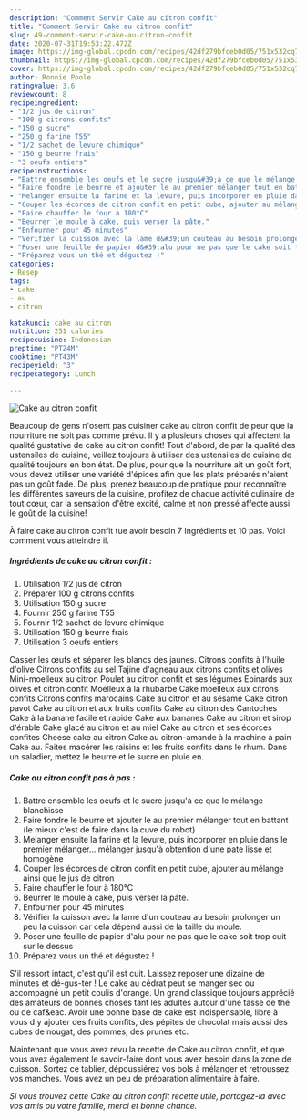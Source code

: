 ```yaml
---
description: "Comment Servir Cake au citron confit"
title: "Comment Servir Cake au citron confit"
slug: 49-comment-servir-cake-au-citron-confit
date: 2020-07-31T19:53:22.472Z
image: https://img-global.cpcdn.com/recipes/42df279bfceb0d05/751x532cq70/cake-au-citron-confit-photo-principale-de-la-recette.jpg
thumbnail: https://img-global.cpcdn.com/recipes/42df279bfceb0d05/751x532cq70/cake-au-citron-confit-photo-principale-de-la-recette.jpg
cover: https://img-global.cpcdn.com/recipes/42df279bfceb0d05/751x532cq70/cake-au-citron-confit-photo-principale-de-la-recette.jpg
author: Ronnie Poole
ratingvalue: 3.6
reviewcount: 8
recipeingredient:
- "1/2 jus de citron"
- "100 g citrons confits"
- "150 g sucre"
- "250 g farine T55"
- "1/2 sachet de levure chimique"
- "150 g beurre frais"
- "3 oeufs entiers"
recipeinstructions:
- "Battre ensemble les oeufs et le sucre jusqu&#39;à ce que le mélange blanchisse"
- "Faire fondre le beurre et ajouter le au premier mélanger tout en battant (le mieux c&#39;est de faire dans la cuve du robot)"
- "Melanger ensuite la farine et la levure, puis incorporer en pluie dans le premier mélanger... mélanger jusqu&#39;à obtention d&#39;une pate lisse et homogène"
- "Couper les écorces de citron confit en petit cube, ajouter au mélange ainsi que le jus de citron"
- "Faire chauffer le four à 180°C"
- "Beurrer le moule à cake, puis verser la pâte."
- "Enfourner pour 45 minutes"
- "Vérifier la cuisson avec la lame d&#39;un couteau au besoin prolonger un peu la cuisson car cela dépend aussi de la taille du moule."
- "Poser une feuille de papier d&#39;alu pour ne pas que le cake soit trop cuit sur le dessus"
- "Préparez vous un thé et dégustez !"
categories:
- Resep
tags:
- cake
- au
- citron

katakunci: cake au citron 
nutrition: 251 calories
recipecuisine: Indonesian
preptime: "PT24M"
cooktime: "PT43M"
recipeyield: "3"
recipecategory: Lunch

---
```



![Cake au citron confit](https://img-global.cpcdn.com/recipes/42df279bfceb0d05/751x532cq70/cake-au-citron-confit-photo-principale-de-la-recette.jpg)

Beaucoup de gens n'osent pas cuisiner cake au citron confit de peur que la nourriture ne soit pas comme prévu. Il y a plusieurs choses qui affectent la qualité gustative de cake au citron confit! Tout d'abord, de par la qualité des ustensiles de cuisine, veillez toujours à utiliser des ustensiles de cuisine de qualité toujours en bon état. De plus, pour que la nourriture ait un goût fort, vous devez utiliser une variété d'épices afin que les plats préparés n'aient pas un goût fade. De plus, prenez beaucoup de pratique pour reconnaître les différentes saveurs de la cuisine, profitez de chaque activité culinaire de tout cœur, car la sensation d'être excité, calme et non pressé affecte aussi le goût de la cuisine!

<!--inarticleads1-->

À faire cake au citron confit tue avoir besoin 7 Ingrédients et 10 pas. Voici comment vous atteindre il.

##### Ingrédients de cake au citron confit :

1. Utilisation 1/2 jus de citron
1. Préparer 100 g citrons confits
1. Utilisation 150 g sucre
1. Fournir 250 g farine T55
1. Fournir 1/2 sachet de levure chimique
1. Utilisation 150 g beurre frais
1. Utilisation 3 oeufs entiers


Casser les œufs et séparer les blancs des jaunes. Citrons confits à l&#39;huile d&#39;olive Citrons confits au sel Tajine d&#39;agneau aux citrons confits et olives Mini-moelleux au citron Poulet au citron confit et ses légumes Epinards aux olives et citron confit Moelleux à la rhubarbe Cake moelleux aux citrons confits Citrons confits marocains Cake au citron et au sésame Cake citron pavot Cake au citron et aux fruits confits Cake au citron des Cantoches Cake à la banane facile et rapide Cake aux bananes Cake au citron et sirop d&#39;érable Cake glacé au citron et au miel Cake au citron et ses écorces confites Cheese cake au citron Cake au citron-amande à la machine à pain Cake au. Faites macérer les raisins et les fruits confits dans le rhum. Dans un saladier, mettez le beurre et le sucre en pluie en. 

<!--inarticleads2-->

##### Cake au citron confit pas à pas :

1. Battre ensemble les oeufs et le sucre jusqu&#39;à ce que le mélange blanchisse
1. Faire fondre le beurre et ajouter le au premier mélanger tout en battant (le mieux c&#39;est de faire dans la cuve du robot)
1. Melanger ensuite la farine et la levure, puis incorporer en pluie dans le premier mélanger... mélanger jusqu&#39;à obtention d&#39;une pate lisse et homogène
1. Couper les écorces de citron confit en petit cube, ajouter au mélange ainsi que le jus de citron
1. Faire chauffer le four à 180°C
1. Beurrer le moule à cake, puis verser la pâte.
1. Enfourner pour 45 minutes
1. Vérifier la cuisson avec la lame d&#39;un couteau au besoin prolonger un peu la cuisson car cela dépend aussi de la taille du moule.
1. Poser une feuille de papier d&#39;alu pour ne pas que le cake soit trop cuit sur le dessus
1. Préparez vous un thé et dégustez !


S&#39;il ressort intact, c&#39;est qu&#39;il est cuit. Laissez reposer une dizaine de minutes et dé-gus-ter ! Le cake au cédrat peut se manger sec ou accompagné un petit coulis d&#39;orange. Un grand classique toujours apprécié des amateurs de bonnes choses tant les adultes autour d&#39;une tasse de thé ou de caf&amp;eac. Avoir une bonne base de cake est indispensable, libre à vous d&#39;y ajouter des fruits confits, des pépites de chocolat mais aussi des cubes de nougat, des pommes, des prunes etc. 

<!--inarticleads1-->

<p>
Maintenant que vous avez revu la recette de Cake au citron confit, et que vous avez également le savoir-faire dont vous avez besoin dans la zone de cuisson. Sortez ce tablier, dépoussiérez vos bols à mélanger et retroussez vos manches. Vous avez un peu de préparation alimentaire à faire.
</p>

<p>
<i>Si vous trouvez cette Cake au citron confit recette utile, partagez-la avec vos amis ou votre famille, merci et bonne chance.</i>
</p>
